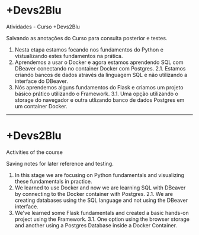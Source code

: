 # +Devs2Blu

Atividades - Curso +Devs2Blu

Salvando as anotações do Curso para consulta posterior e testes.
1. Nesta etapa estamos focando nos fundamentos do Python e vistualizando estes fundamentos na prática.
2. Aprendemos a usar o Docker e agora estamos aprendendo SQL com DBeaver conectando no container Docker com Postgres.
2.1. Estamos criando bancos de dados através da linguagem SQL e não utilizando a interface do DBeaver.
3. Nós aprendemos alguns fundamentos do Flask e criamos um projeto básico prático utilizando o Framework.
3.1. Uma opção utilizando o storage do navegador e outra utlizando banco de dados Postgres em um container Docker.

----------------------------------------------------------------------------------------
# +Devs2Blu 

Activities of the course

Saving notes for later reference and testing.
1. In this stage we are focusing on Python fundamentals and visualizing these fundamentals in practice.
2. We learned to use Docker and now we are learning SQL with DBeaver by connecting to the Docker container with Postgres.
2.1. We are creating databases using the SQL language and not using the DBeaver interface.
3. We've learned some Flask fundamentals and created a basic hands-on project using the Framework.
3.1. One option using the browser storage and another using a Postgres Database inside a Docker Container.



